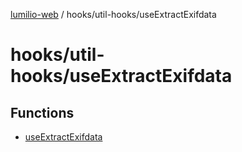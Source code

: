 [lumilio-web](../../../modules.md) / hooks/util-hooks/useExtractExifdata

# hooks/util-hooks/useExtractExifdata

## Functions

- [useExtractExifdata](functions/useExtractExifdata.md)
